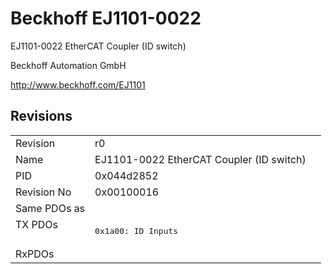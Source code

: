# Beckhoff EJ1101-0022

EJ1101-0022 EtherCAT Coupler (ID switch)

Beckhoff Automation GmbH

http://www.beckhoff.com/EJ1101

## Revisions
<table>
<tr >
<td>Revision</td>
<td>r0</td>
</tr>
<tr >
<td>Name</td>
<td>EJ1101-0022 EtherCAT Coupler (ID switch)</td>
</tr>
<tr >
<td>PID</td>
<td>0x044d2852</td>
</tr>
<tr >
<td>Revision No</td>
<td>0x00100016</td>
</tr>
<tr >
<td>Same PDOs as</td>
<td></td>
</tr>
<tr class="txpdo pdosection">
<td rowspan=1 valign=top>TX PDOs</td>
<td><pre>0x1a00: ID Inputs</pre></td>
<td></td>
</tr>
<tr >
<td>RxPDOs</td>
<td></td>
</tr>
</table>
